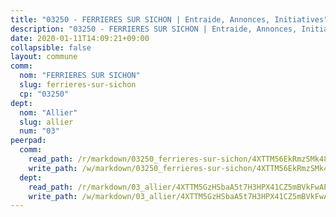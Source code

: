 ```yaml
---
title: "03250 - FERRIERES SUR SICHON | Entraide, Annonces, Initiatives"
description: "03250 - FERRIERES SUR SICHON | Entraide, Annonces, Initiatives"
date: 2020-01-11T14:09:21+09:00
collapsible: false
layout: commune
comm:
  nom: "FERRIERES SUR SICHON"
  slug: ferrieres-sur-sichon
  cp: "03250"
dept:
  nom: "Allier"
  slug: allier
  num: "03"
peerpad:
  comm:
    read_path: /r/markdown/03250_ferrieres-sur-sichon/4XTTM56EkRmzSMk48PCi2z8rhtf3RysVvCt438NrHrSUvTP3K
    write_path: /w/markdown/03250_ferrieres-sur-sichon/4XTTM56EkRmzSMk48PCi2z8rhtf3RysVvCt438NrHrSUvTP3K-K3TgTjXKsU6XgNyDKxXt714htXxm1fFy6pyyXKSW4vdqttmBrfLNsyVrAo44fCyDP1jKZGhUiqgrUaT9eqgnnye1k4LgCYtCMEZHzneEj4pbFc4p5GL81xq7MUjZqVNQSVWLXt9b
  dept:
    read_path: /r/markdown/03_allier/4XTTM5GzHSbaA5t7H3HPX41CZ5mBVkFwAP4hDd5RoBY2JsEAy
    write_path: /w/markdown/03_allier/4XTTM5GzHSbaA5t7H3HPX41CZ5mBVkFwAP4hDd5RoBY2JsEAy-K3TgTfK63S9nh1XDKRdQM5CC7MJ5PWSrKVUCPKbSrFQ3cakeCH8tQGdUR9DTAz4uGC38FSNg947MKdwTpPPt11GSCbnkNPZdBTNtwdL7kw34FMS1ADZJRkGgd1Xx6qPUaEUtuBP3
---
```


